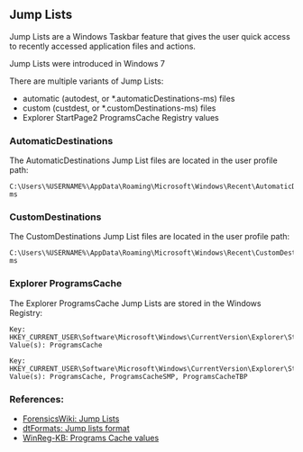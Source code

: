 ## Jump Lists

Jump Lists are a Windows Taskbar feature that gives the user quick access to recently accessed application files and actions.

Jump Lists were introduced in Windows 7

There are multiple variants of Jump Lists:

* automatic (autodest, or *.automaticDestinations-ms) files
* custom (custdest, or *.customDestinations-ms) files
* Explorer StartPage2 ProgramsCache Registry values

### AutomaticDestinations

The AutomaticDestinations Jump List files are located in the user profile path:

```
C:\Users\%USERNAME%\AppData\Roaming\Microsoft\Windows\Recent\AutomaticDestinations\*.automaticDestinations-ms
```

### CustomDestinations

The CustomDestinations Jump List files are located in the user profile path:

```
C:\Users\%USERNAME%\AppData\Roaming\Microsoft\Windows\Recent\CustomDestinations\*.customDestinations-ms
```

### Explorer ProgramsCache

The Explorer ProgramsCache Jump Lists are stored in the Windows Registry:

```
Key: HKEY_CURRENT_USER\Software\Microsoft\Windows\CurrentVersion\Explorer\StartPage
Value(s): ProgramsCache
```

```
Key: HKEY_CURRENT_USER\Software\Microsoft\Windows\CurrentVersion\Explorer\StartPage2
Value(s): ProgramsCache, ProgramsCacheSMP, ProgramsCacheTBP
```

### References:

* [ForensicsWiki: Jump Lists](https://forensicswiki.org/wiki/Jump_Lists)
* [dtFormats: Jump lists format](https://github.com/libyal/dtformats/blob/master/documentation/Jump%20lists%20format.asciidoc)
* [WinReg-KB: Programs Cache values](https://github.com/libyal/winreg-kb/blob/master/documentation/Programs%20Cache%20values.asciidoc)
